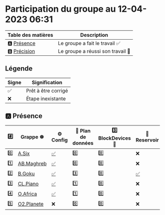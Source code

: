 # Participation du groupe au 12-04-2023 06:31

| Table des matières            | Description                                             |
|-------------------------------|---------------------------------------------------------|
| :a: [Présence](#a-présence)   | Le groupe a fait le travail        :white_check_mark:   |
| :b: [Précision](#b-précision) | Le groupe a réussi son travail     :tada:               |

## Légende

| Signe              | Signification                 |
|--------------------|-------------------------------|
| :white_check_mark: | Prêt à être corrigé           |
| :x:                | Étape inexistante             |

## :a: Présence

|:hash:| Grappe :wheel_of_dharma: | :gear: Config | :abacus: Plan de données | :three: BlockDevices :roll_of_paper: | :potable_water: Reservoir | :floppy_disk: Stockage | :rocket: Service |
|-|-|-|-|-|-|-|-|
| :zero: | [A.Six](../A.Six) | [:white_check_mark:](../A.Six/.kube/config) | :zero: | :zero: | :x: | :x: | :x: |
| :one: | [AB.Maghreb](../AB.Maghreb) | [:white_check_mark:](../AB.Maghreb/.kube/config) | :zero: | :zero: | :x: | :x: | :x: |
| :two: | [B.Goku](../B.Goku) | [:white_check_mark:](../B.Goku/.kube/config) | :three: | :zero: | [:white_check_mark:](../B.Goku/cspc-single.yaml) | [:white_check_mark:](../B.Goku/csi-cstor-sc.yaml) | [:white_check_mark:](../B.Goku/openelb.yaml) |
| :three: | [CL.Piano](../CL.Piano) | [:white_check_mark:](../CL.Piano/.kube/config) | :one: | :zero: | :x: | :x: | :x: |
| :four: | [O.Africa](../O.Africa) | [:white_check_mark:](../O.Africa/.kube/config) | :one: | :zero: | :x: | :x: | [:white_check_mark:](../O.Africa/openelb.yaml) |
| :five: | [O2.Planete](../O2.Planete) | :x: | :zero: | :zero: | :x: | :x: | :x: |
